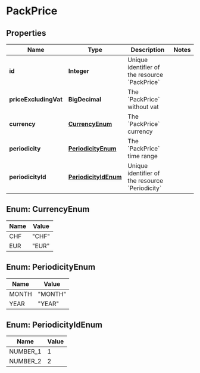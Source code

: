 

# PackPrice


## Properties

| Name | Type | Description | Notes |
|------------ | ------------- | ------------- | -------------|
|**id** | **Integer** | Unique identifier of the resource &#x60;PackPrice&#x60; |  |
|**priceExcludingVat** | **BigDecimal** | The &#x60;PackPrice&#x60; without vat |  |
|**currency** | [**CurrencyEnum**](#CurrencyEnum) | The &#x60;PackPrice&#x60; currency |  |
|**periodicity** | [**PeriodicityEnum**](#PeriodicityEnum) | The &#x60;PackPrice&#x60; time range |  |
|**periodicityId** | [**PeriodicityIdEnum**](#PeriodicityIdEnum) | Unique identifier of the resource &#x60;Periodicity&#x60; |  |



## Enum: CurrencyEnum

| Name | Value |
|---- | -----|
| CHF | &quot;CHF&quot; |
| EUR | &quot;EUR&quot; |



## Enum: PeriodicityEnum

| Name | Value |
|---- | -----|
| MONTH | &quot;MONTH&quot; |
| YEAR | &quot;YEAR&quot; |



## Enum: PeriodicityIdEnum

| Name | Value |
|---- | -----|
| NUMBER_1 | 1 |
| NUMBER_2 | 2 |



